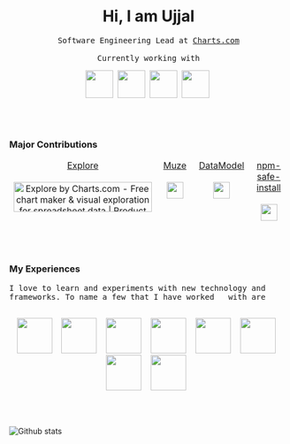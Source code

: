 <h1 align="center" >Hi, I am Ujjal </h2>
<p align="center">
  <samp align="center">
    Software Engineering Lead at <a href="https://www.charts.com">Charts.com</a>
    <br><br>
    Currently working with
    <br>
  </samp>
  <p align="center">
    <img height="50" src="https://cdn.svgporn.com/logos/rust.svg">&nbsp
    <img height="50" src="https://cdn.svgporn.com/logos/webassembly.svg">&nbsp
    <img height="50" src="https://cdn.svgporn.com/logos/typescript-icon.svg">&nbsp
    <img height="50" src="https://cdn.svgporn.com/logos/react.svg">&nbsp
  </p>
</p>
<br><br>

### Major Contributions
<div align="center">
  <table style="border:none">
    <tbody style="border:none">
      <tr style="border:none"valign="top">
        <td style="border:none" width="25%" align="center">
          <span><a href="https://www.explore.charts.com">Explore</a></span><br><br>
         <a href="https://www.producthunt.com/posts/explore-by-charts-com?utm_source=badge-top-post-badge&utm_medium=badge&utm_souce=badge-explore-by-charts-com" target="_blank"><img src="https://api.producthunt.com/widgets/embed-image/v1/top-post-badge.svg?post_id=183992&theme=light&period=daily" alt="Explore by Charts.com - Free chart maker & visual exploration for spreadsheet data | Product Hunt Embed" style="width: 250px; height: 54px;" width="250px" height="30px" /></a>
        </td>
        <td style="border:none" width="25%" align="center">
          <span><a href="https://www.npmjs.com/package/muze">Muze</a></span><br><br>
          <img height="30" src="https://img.shields.io/npm/dt/muze.svg">
        </td>
        <td style="border:none" width="25%" align="center">
           <span><a href="https://www.npmjs.com/package/datamodel">DataModel</a></span><br><br>
          <img height="30" src="https://img.shields.io/npm/dt/datamodel.svg">
        </td>
        <td style="border:none" width="25%" align="center">
          <span><a href="https://www.npmjs.com/package/npm-safe-install">npm-safe-install</a></span><br><br>
          <img height="30" src="https://img.shields.io/npm/dt/npm-safe-install.svg">
        </td>
      </tr>
    </tbody>
  </table>
</div>
<br><br>

### My Experiences
<samp align="center">
 I love to learn and experiments with new technology and frameworks.&nbspTo name a few that I have worked &nbsp with are
  <br><br>
  <p align="center">
    <img height="64" src="https://cdn.svgporn.com/logos/java.svg">&nbsp
    <img height="64" src="https://cdn.svgporn.com/logos/javascript.svg">&nbsp
    <img height="64" src="https://cdn.svgporn.com/logos/typescript-icon.svg">&nbsp
    <img height="64" src="https://cdn.svgporn.com/logos/react.svg">&nbsp
    <img height="64" src="https://cdn.svgporn.com/logos/rust.svg">&nbsp
    <img height="64" src="https://cdn.svgporn.com/logos/spring.svg">&nbsp
    <img height="64" src="https://cdn.svgporn.com/logos/git-icon.svg">&nbsp
    <img height="64" src="https://cdn.svgporn.com/logos/visual-studio-code.svg">&nbsp
  </p>
</samp>
<br><br>

![Github stats](https://github-readme-stats.vercel.app/api?username=ud-ud&show_icons=true&hide_border=false)

